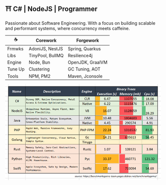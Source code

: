 ## ⛩️ C# | NodeJS | Programmer

Passionate about Software Engineering. With a focus on building scalable and performant systems, where concurrency meets caffeine.

| ☕          | Corework      | Forgework            |
| ------------ | ------------------ | ----------------- |
| Frmwks | AdoniJS, NestJS  | Spring, Quarkus |
| Libs  | TinyPool, BullMQ | Resilience4j    |
| Engine     | Node, Bun | OpenJDK, GraalVM |
| Tune Up    | Clustering       | GC Tuning, AOT  |
| Tools      | NPM, PM2         | Maven, Jconsole |


![](assets/20250910_134828_image.png)

<!-- 
## ☕ Java | Forgework

Proven for nearly 30 years as the backbone of robust & concurrent with a vast ecosystem and extreme optimizations.

### **⛔ Avoided**
- **PHP** : no native concurrency
- **Go** : over-minimalist & boilerplate-heavy
- **Rust** : painful syntax, high cognitive load
- **Python**: slow at raw performance, duck typing overhead
- **Swift** : weak ecosystem, niche adoption 

-->
